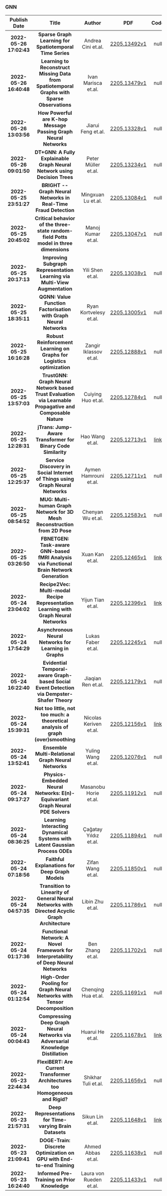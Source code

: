 
### GNN
|Publish Date|Title|Author|PDF|Code|
| :---: | :---: | :---: | :---: | :---: |
|**2022-05-26 17:02:43**|**Sparse Graph Learning for Spatiotemporal Time Series**|Andrea Cini et.al.|[2205.13492v1](http://arxiv.org/abs/2205.13492v1)|null|
|**2022-05-26 16:40:48**|**Learning to Reconstruct Missing Data from Spatiotemporal Graphs with   Sparse Observations**|Ivan Marisca et.al.|[2205.13479v1](http://arxiv.org/abs/2205.13479v1)|null|
|**2022-05-26 13:03:56**|**How Powerful are K-hop Message Passing Graph Neural Networks**|Jiarui Feng et.al.|[2205.13328v1](http://arxiv.org/abs/2205.13328v1)|null|
|**2022-05-26 09:01:50**|**DT+GNN: A Fully Explainable Graph Neural Network using Decision Trees**|Peter Müller et.al.|[2205.13234v1](http://arxiv.org/abs/2205.13234v1)|null|
|**2022-05-25 23:51:27**|**BRIGHT -- Graph Neural Networks in Real-Time Fraud Detection**|Mingxuan Lu et.al.|[2205.13084v1](http://arxiv.org/abs/2205.13084v1)|null|
|**2022-05-25 20:45:02**|**Critical behavior of the three-state random-field Potts model in three   dimensions**|Manoj Kumar et.al.|[2205.13047v1](http://arxiv.org/abs/2205.13047v1)|null|
|**2022-05-25 20:17:13**|**Improving Subgraph Representation Learning via Multi-View Augmentation**|Yili Shen et.al.|[2205.13038v1](http://arxiv.org/abs/2205.13038v1)|null|
|**2022-05-25 18:35:11**|**QGNN: Value Function Factorisation with Graph Neural Networks**|Ryan Kortvelesy et.al.|[2205.13005v1](http://arxiv.org/abs/2205.13005v1)|null|
|**2022-05-25 16:16:28**|**Robust Reinforcement Learning on Graphs for Logistics optimization**|Zangir Iklassov et.al.|[2205.12888v1](http://arxiv.org/abs/2205.12888v1)|null|
|**2022-05-25 13:57:03**|**TrustGNN: Graph Neural Network based Trust Evaluation via Learnable   Propagative and Composable Nature**|Cuiying Huo et.al.|[2205.12784v1](http://arxiv.org/abs/2205.12784v1)|null|
|**2022-05-25 12:28:31**|**jTrans: Jump-Aware Transformer for Binary Code Similarity**|Hao Wang et.al.|[2205.12713v1](http://arxiv.org/abs/2205.12713v1)|[link](https://github.com/vul337/jtrans)|
|**2022-05-25 12:25:37**|**Service Discovery in Social Internet of Things using Graph Neural   Networks**|Aymen Hamrouni et.al.|[2205.12711v1](http://arxiv.org/abs/2205.12711v1)|null|
|**2022-05-25 08:54:52**|**MUG: Multi-human Graph Network for 3D Mesh Reconstruction from 2D Pose**|Chenyan Wu et.al.|[2205.12583v1](http://arxiv.org/abs/2205.12583v1)|null|
|**2022-05-25 03:26:50**|**FBNETGEN: Task-aware GNN-based fMRI Analysis via Functional Brain   Network Generation**|Xuan Kan et.al.|[2205.12465v1](http://arxiv.org/abs/2205.12465v1)|[link](https://github.com/wayfear/fbnetgen)|
|**2022-05-24 23:04:02**|**Recipe2Vec: Multi-modal Recipe Representation Learning with Graph Neural   Networks**|Yijun Tian et.al.|[2205.12396v1](http://arxiv.org/abs/2205.12396v1)|[link](https://github.com/meettyj/Recipe2Vec)|
|**2022-05-24 17:54:29**|**Asynchronous Neural Networks for Learning in Graphs**|Lukas Faber et.al.|[2205.12245v1](http://arxiv.org/abs/2205.12245v1)|null|
|**2022-05-24 16:22:40**|**Evidential Temporal-aware Graph-based Social Event Detection via   Dempster-Shafer Theory**|Jiaqian Ren et.al.|[2205.12179v1](http://arxiv.org/abs/2205.12179v1)|null|
|**2022-05-24 15:39:31**|**Not too little, not too much: a theoretical analysis of graph   (over)smoothing**|Nicolas Keriven et.al.|[2205.12156v1](http://arxiv.org/abs/2205.12156v1)|[link](https://github.com/nkeriven/graphsmoothing)|
|**2022-05-24 13:52:41**|**Ensemble Multi-Relational Graph Neural Networks**|Yuling Wang et.al.|[2205.12076v1](http://arxiv.org/abs/2205.12076v1)|null|
|**2022-05-24 09:17:27**|**Physics-Embedded Neural Networks:   $\boldsymbol{\mathrm{E}(n)}$-Equivariant Graph Neural PDE Solvers**|Masanobu Horie et.al.|[2205.11912v1](http://arxiv.org/abs/2205.11912v1)|null|
|**2022-05-24 08:36:25**|**Learning Interacting Dynamical Systems with Latent Gaussian Process ODEs**|Çağatay Yıldız et.al.|[2205.11894v1](http://arxiv.org/abs/2205.11894v1)|null|
|**2022-05-24 07:18:56**|**Faithful Explanations for Deep Graph Models**|Zifan Wang et.al.|[2205.11850v1](http://arxiv.org/abs/2205.11850v1)|null|
|**2022-05-24 04:57:35**|**Transition to Linearity of General Neural Networks with Directed Acyclic   Graph Architecture**|Libin Zhu et.al.|[2205.11786v1](http://arxiv.org/abs/2205.11786v1)|null|
|**2022-05-24 01:17:36**|**Functional Network: A Novel Framework for Interpretability of Deep   Neural Networks**|Ben Zhang et.al.|[2205.11702v1](http://arxiv.org/abs/2205.11702v1)|null|
|**2022-05-24 01:12:54**|**High-Order Pooling for Graph Neural Networks with Tensor Decomposition**|Chenqing Hua et.al.|[2205.11691v1](http://arxiv.org/abs/2205.11691v1)|null|
|**2022-05-24 00:04:43**|**Compressing Deep Graph Neural Networks via Adversarial Knowledge   Distillation**|Huarui He et.al.|[2205.11678v1](http://arxiv.org/abs/2205.11678v1)|[link](https://github.com/MIRALab-USTC/GraphAKD)|
|**2022-05-23 22:44:34**|**FlexiBERT: Are Current Transformer Architectures too Homogeneous and   Rigid?**|Shikhar Tuli et.al.|[2205.11656v1](http://arxiv.org/abs/2205.11656v1)|null|
|**2022-05-23 21:57:31**|**Deep Representations for Time-varying Brain Datasets**|Sikun Lin et.al.|[2205.11648v1](http://arxiv.org/abs/2205.11648v1)|[link](https://github.com/sklin93/rebraid)|
|**2022-05-23 21:09:41**|**DOGE-Train: Discrete Optimization on GPU with End-to-end Training**|Ahmed Abbas et.al.|[2205.11638v1](http://arxiv.org/abs/2205.11638v1)|null|
|**2022-05-23 16:24:40**|**Informed Pre-Training on Prior Knowledge**|Laura von Rueden et.al.|[2205.11433v1](http://arxiv.org/abs/2205.11433v1)|null|
